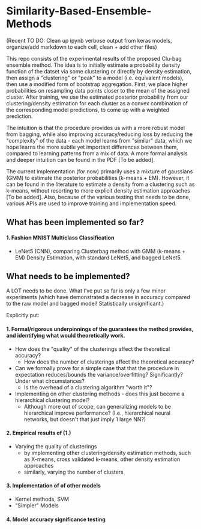 # Similarity-Based-Ensemble-Methods
(Recent TO DO: Clean up ipynb verbose output from keras models, organize/add markdown to each cell, clean + add other files)

This repo consists of the experimental results of the proposed Clu-bag ensemble method. The idea is to initially estimate a probability density function of the datset via some clustering or directly by density estimation, then assign a "clustering" or "peak" to a model (i.e. equivalent models), then use a modified form of bootstrap aggregation. First, we place higher probabilities on resampling data points closer to the mean of the assigned cluster. After training, we use the estimated posterior probability from our clustering/density estimation for each cluster as a convex combination of the corresponding model predictions, to come up with a weighted prediction. 

The intuition is that the procedure provides us with a more robust model from bagging, while also improving accuracy/reducing loss by reducing the "complexity" of the data - each model learns from "similar" data, which we hope learns the more subtle yet important differences between them, compared to learning patterns from a mix of data. A more formal analysis and deeper intuition can be found in the PDF [To be added].

The current implementation (for now) primarily uses a mixture of gaussians (GMM) to estimate the posterior probabilities (k-means + EM). However, it can be found in the literature to estimate a density from a clustering such as k-means, without resorting to more explicit density estimation approaches [To be added]. Also, because of the various testing that needs to be done, various APIs are used to improve training and implementation speed.

## What has been implemented so far?

#### 1. Fashion MNIST Multiclass Classification
  - LeNet5 (CNN), comparing Clusterbag method with GMM (k-means + EM) Density Estimation, with standard LeNet5, and bagged LeNet5.

## What needs to be implemented?

A LOT needs to be done. What I've put so far is only a few minor experiments (which have demonstrated a decrease in accuracy compared to the raw model and bagged model! Statistically unsignificant.)

Explicitly put:
#### 1. Formal/rigorous underpinnings of the guarantees the method provides, and identifying what would theoretically work.
  - How does the "quality" of the clusterings affect the theoretical accuracy? 
    - How does the number of clusterings affect the theoretical accuracy?
  - Can we formally prove for a simple case that that the procedure in expectation reduces/bounds the variance/overfitting? Significantly? Under what circumstances?
    - Is the overhead of a clustering algorithm "worth it"?
  - Implementing on other clustering methods - does this just become a hierarchical clustering model? 
    - Although more out of scope, can generalizing models to be hierarchical improve performance? (I.e., hierarchical neural networks, but doesn't that just imply 1 large NN?)
#### 2. Empirical results of (1.)
  - Varying the quality of clusterings
    - by implementing other clustering/density estimation methods, such as X-means, cross validated k-means, other density estimation approaches
    - similarly, varying the number of clusters
#### 3. Implementation of of other models
  - Kernel methods, SVM
  - "Simpler" Models
#### 4. Model accuracy significance testing
